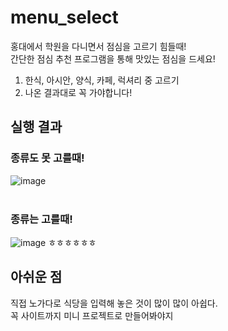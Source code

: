# menu_select

홍대에서 학원을 다니면서 점심을 고르기 힘들때! </br>
간단한 점심 추천 프로그램을 통해 맛있는 점심을 드세요!


1. 한식, 아시안, 양식, 카페, 럭셔리 중 고르기
2. 나온 결과대로 꼭 가야합니다!

## 실행 결과
### 종류도 못 고를때!
![image](https://github.com/seoyoung98/menu_select/assets/80522538/a58c8bd0-a336-463d-a6f1-ca953bac7ca3)
</br></br>
### 종류는 고를때!
![image](https://github.com/seoyoung98/menu_select/assets/80522538/15bdb23a-a252-4a44-80e3-c2fcfab1f52d)
ㅎㅎㅎㅎㅎㅎ

## 아쉬운 점
직접 노가다로 식당을 입력해 놓은 것이 많이 많이 아쉽다. </br>
꼭 사이트까지 미니 프로젝트로 만들어봐야지
